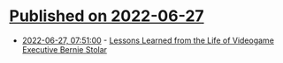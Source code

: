 # [Published on 2022-06-27](index.md)

* [2022-06-27, 07:51:00](https://games.slashdot.org/story/22/06/27/0232252/lessons-learned-from-the-life-of-videogame-executive-bernie-stolar?utm_source=rss1.0mainlinkanon&utm_medium=feed) - [Lessons Learned from the Life of Videogame Executive Bernie Stolar](https://games.slashdot.org/story/22/06/27/0232252/lessons-learned-from-the-life-of-videogame-executive-bernie-stolar?utm_source=rss1.0mainlinkanon&utm_medium=feed)
